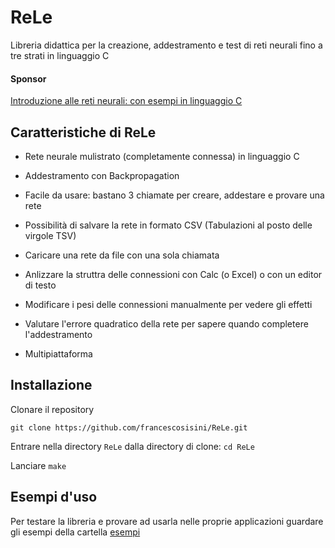 # ReLe
Libreria didattica per la creazione, addestramento e test di reti neurali fino a tre strati in linguaggio C
#### Sponsor 
[Introduzione alle reti neurali: con esempi in linguaggio C](https://www.amazon.it/Introduzione-alle-neurali-esempi-linguaggio/dp/1692945319)

## Caratteristiche di ReLe
- Rete neurale mulistrato (completamente connessa) in linguaggio C
- Addestramento con Backpropagation
- Facile da usare: bastano 3 chiamate per creare, addestare e provare una rete
- Possibilità di salvare la rete in formato CSV (Tabulazioni al posto delle virgole TSV)
- Caricare una rete da file con una sola chiamata
- Anlizzare la struttra delle connessioni con Calc (o Excel) o con un editor di testo
- Modificare i pesi delle connessioni manualmente per vedere gli effetti
- Valutare l'errore quadratico della rete per sapere quando completere l'addestramento

- Multipiattaforma

## Installazione
Clonare il repository

`git clone https://github.com/francescosisini/ReLe.git`

Entrare nella directory  `ReLe` dalla directory di clone: `cd ReLe`

Lanciare `make`

## Esempi d'uso
Per testare la libreria e provare ad usarla nelle proprie applicazioni guardare gli esempi della cartella [esempi](esempi)


